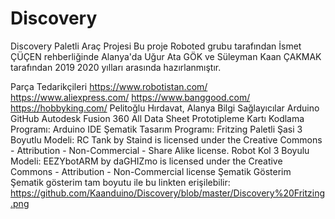 # Discovery
Discovery Paletli Araç Projesi
Bu proje Roboted grubu tarafından İsmet ÇÜÇEN rehberliğinde Alanya'da Uğur Ata GÖK ve Süleyman Kaan ÇAKMAK tarafından 2019 2020 yılları arasında hazırlanmıştır.

Parça Tedarikçileri
https://www.robotistan.com/
https://www.aliexpress.com/
https://www.banggood.com/
https://hobbyking.com/
Pelitoğlu Hırdavat, Alanya
Bilgi Sağlayıcılar
Arduino
GitHub
Autodesk Fusion 360
All Data Sheet
Prototipleme Kartı Kodlama Programı: Arduino IDE
Şematik Tasarım Programı: Fritzing 
Paletli Şasi 3 Boyutlu Modeli: RC Tank by Staind is licensed under the Creative Commons - Attribution - Non-Commercial - Share Alike license.
Robot Kol 3 Boyulu Modeli: EEZYbotARM by daGHIZmo is licensed under the Creative Commons - Attribution - Non-Commercial license
Şematik Gösterim
Şematik gösterim tam boyutu ile bu linkten erişilebilir:
https://github.com/Kaanduino/Discovery/blob/master/Discovery%20Fritzing.png
